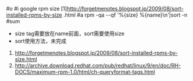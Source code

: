 #o
#i
google rpm size
[1]http://forgetmenotes.blogspot.jp/2009/08/sort-installed-rpms-by-size
.html
#a
rpm -qa --qf '%{size} %{name}\n'|sort -n
#sum
- size tag需要放在name前面，sort需要使用size
- sort使用方法，未完成
1. http://forgetmenotes.blogspot.jp/2009/08/sort-installed-rpms-by-size.html
2. http://archive.download.redhat.com/pub/redhat/linux/9/en/doc/RH-DOCS/maximum-rpm-1.0/html/ch-queryformat-tags.html
